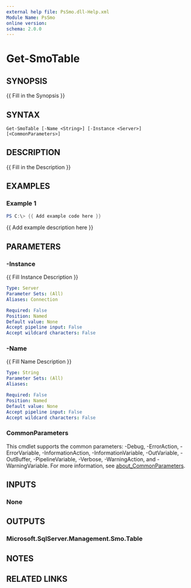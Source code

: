 ```yaml
---
external help file: PsSmo.dll-Help.xml
Module Name: PsSmo
online version:
schema: 2.0.0
---
```


# Get-SmoTable

## SYNOPSIS
{{ Fill in the Synopsis }}

## SYNTAX

```
Get-SmoTable [-Name <String>] [-Instance <Server>] [<CommonParameters>]
```

## DESCRIPTION
{{ Fill in the Description }}

## EXAMPLES

### Example 1
```powershell
PS C:\> {{ Add example code here }}
```

{{ Add example description here }}

## PARAMETERS

### -Instance
{{ Fill Instance Description }}

```yaml
Type: Server
Parameter Sets: (All)
Aliases: Connection

Required: False
Position: Named
Default value: None
Accept pipeline input: False
Accept wildcard characters: False
```

### -Name
{{ Fill Name Description }}

```yaml
Type: String
Parameter Sets: (All)
Aliases:

Required: False
Position: Named
Default value: None
Accept pipeline input: False
Accept wildcard characters: False
```

### CommonParameters
This cmdlet supports the common parameters: -Debug, -ErrorAction, -ErrorVariable, -InformationAction, -InformationVariable, -OutVariable, -OutBuffer, -PipelineVariable, -Verbose, -WarningAction, and -WarningVariable. For more information, see [about_CommonParameters](http://go.microsoft.com/fwlink/?LinkID=113216).

## INPUTS

### None

## OUTPUTS

### Microsoft.SqlServer.Management.Smo.Table

## NOTES

## RELATED LINKS
